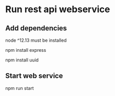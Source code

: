 # Run rest api webservice

## Add dependencies
node ^12.13 must be installed

npm install express

npm install uuid

## Start web service
npm run start
